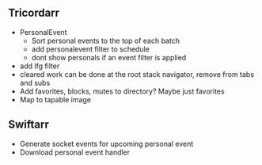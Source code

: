 Tricordarr
----------
* PersonalEvent
  * Sort personal events to the top of each batch
  * add personalevent filter to schedule
  * dont show personals if an event filter is applied
* add lfg filter
* cleared work can be done at the root stack navigator, remove from tabs and subs
* Add favorites, blocks, mutes to directory? Maybe just favorites
* Map to tapable image

Swiftarr
--------
* Generate socket events for upcoming personal event
* Download personal event handler
